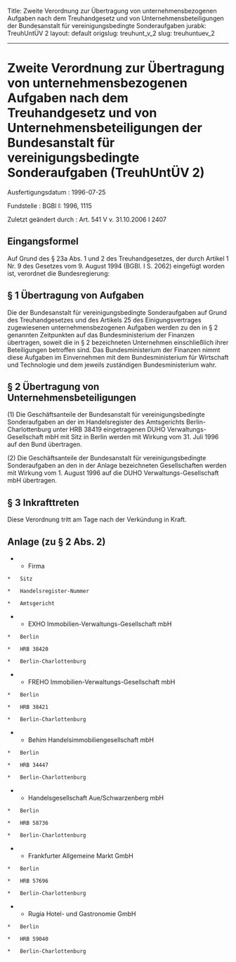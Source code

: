 Title: Zweite Verordnung zur Übertragung von unternehmensbezogenen Aufgaben nach dem
  Treuhandgesetz und von Unternehmensbeteiligungen der Bundesanstalt für vereinigungsbedingte
  Sonderaufgaben
jurabk: TreuhUntÜV 2
layout: default
origslug: treuhunt_v_2
slug: treuhuntuev_2

---

# Zweite Verordnung zur Übertragung von unternehmensbezogenen Aufgaben nach dem Treuhandgesetz und von Unternehmensbeteiligungen der Bundesanstalt für vereinigungsbedingte Sonderaufgaben (TreuhUntÜV 2)

Ausfertigungsdatum
:   1996-07-25

Fundstelle
:   BGBl I: 1996, 1115

Zuletzt geändert durch
:   Art. 541 V v. 31.10.2006 I 2407


## Eingangsformel

Auf Grund des § 23a Abs. 1 und 2 des Treuhandgesetzes, der durch
Artikel 1 Nr. 9 des Gesetzes vom 9. August 1994 (BGBl. I S. 2062)
eingefügt worden ist, verordnet die Bundesregierung:


## § 1 Übertragung von Aufgaben

Die der Bundesanstalt für vereinigungsbedingte Sonderaufgaben auf
Grund des Treuhandgesetzes und des Artikels 25 des Einigungsvertrages
zugewiesenen unternehmensbezogenen Aufgaben werden zu den in § 2
genannten Zeitpunkten auf das Bundesministerium der Finanzen
übertragen, soweit die in § 2 bezeichneten Unternehmen einschließlich
ihrer Beteiligungen betroffen sind. Das Bundesministerium der Finanzen
nimmt diese Aufgaben im Einvernehmen mit dem Bundesministerium für
Wirtschaft und Technologie und dem jeweils zuständigen
Bundesministerium wahr.


## § 2 Übertragung von Unternehmensbeteiligungen

(1) Die Geschäftsanteile der Bundesanstalt für vereinigungsbedingte
Sonderaufgaben an der im Handelsregister des Amtsgerichts Berlin-
Charlottenburg unter HRB 38419 eingetragenen DUHO Verwaltungs-
Gesellschaft mbH mit Sitz in Berlin werden mit Wirkung vom 31. Juli
1996 auf den Bund übertragen.

(2) Die Geschäftsanteile der Bundesanstalt für vereinigungsbedingte
Sonderaufgaben an den in der Anlage bezeichneten Gesellschaften werden
mit Wirkung vom 1. August 1996 auf die DUHO Verwaltungs-Gesellschaft
mbH übertragen.


## § 3 Inkrafttreten

Diese Verordnung tritt am Tage nach der Verkündung in Kraft.


## Anlage (zu § 2 Abs. 2)


*    *   Firma

    *   Sitz

    *   Handelsregister-Nummer

    *   Amtsgericht


*    *   EXHO Immobilien-Verwaltungs-Gesellschaft mbH

    *   Berlin

    *   HRB 38420

    *   Berlin-Charlottenburg


*    *   FREHO Immobilien-Verwaltungs-Gesellschaft mbH

    *   Berlin

    *   HRB 38421

    *   Berlin-Charlottenburg


*    *   Behim Handelsimmobiliengesellschaft mbH

    *   Berlin

    *   HRB 34447

    *   Berlin-Charlottenburg


*    *   Handelsgesellschaft Aue/Schwarzenberg mbH

    *   Berlin

    *   HRB 58736

    *   Berlin-Charlottenburg


*    *   Frankfurter Allgemeine Markt GmbH

    *   Berlin

    *   HRB 57696

    *   Berlin-Charlottenburg


*    *   Rugia Hotel- und Gastronomie GmbH

    *   Berlin

    *   HRB 59040

    *   Berlin-Charlottenburg





